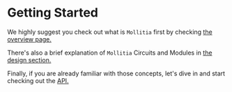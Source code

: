 # Getting Started

We highly suggest you check out what is `Mollitia` first by checking [the overview page.](./what-is-mollitia)

There's also a brief explanation of `Mollitia` Circuits and Modules in [the design section.](./design)

Finally, if you are already familiar with those concepts, let's dive in and start checking out the [API.](./api/circuit)
